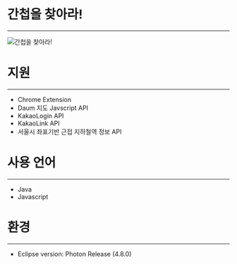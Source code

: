 # 간첩을 찾아라!
---
![간첩을 찾아라!](https://youtu.be/GoBE7Rcq_ks)
 
# 지원
---
- Chrome Extension
- Daum 지도 Javscript API
- KakaoLogin API
- KakaoLink API
- 서울시 좌표기반 근접 지하철역 정보 API 

# 사용 언어
---
- Java
- Javascript

# 환경
---
- Eclipse version: Photon Release (4.8.0)
